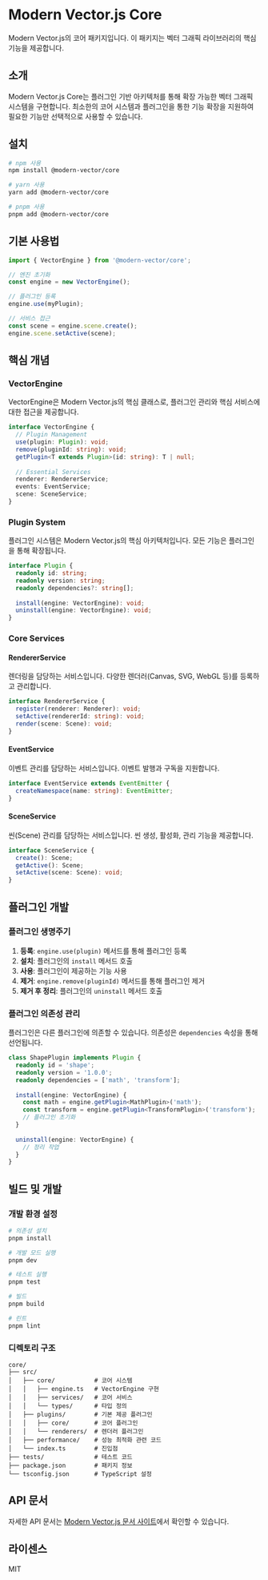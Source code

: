 # Modern Vector.js Core

Modern Vector.js의 코어 패키지입니다. 이 패키지는 벡터 그래픽 라이브러리의 핵심 기능을 제공합니다.

## 소개

Modern Vector.js Core는 플러그인 기반 아키텍처를 통해 확장 가능한 벡터 그래픽 시스템을 구현합니다. 최소한의 코어 시스템과 플러그인을 통한 기능 확장을 지원하여 필요한 기능만 선택적으로 사용할 수 있습니다.

## 설치

```bash
# npm 사용
npm install @modern-vector/core

# yarn 사용
yarn add @modern-vector/core

# pnpm 사용
pnpm add @modern-vector/core
```

## 기본 사용법

```typescript
import { VectorEngine } from '@modern-vector/core';

// 엔진 초기화
const engine = new VectorEngine();

// 플러그인 등록
engine.use(myPlugin);

// 서비스 접근
const scene = engine.scene.create();
engine.scene.setActive(scene);
```

## 핵심 개념

### VectorEngine

VectorEngine은 Modern Vector.js의 핵심 클래스로, 플러그인 관리와 핵심 서비스에 대한 접근을 제공합니다.

```typescript
interface VectorEngine {
  // Plugin Management
  use(plugin: Plugin): void;
  remove(pluginId: string): void;
  getPlugin<T extends Plugin>(id: string): T | null;
  
  // Essential Services
  renderer: RendererService;
  events: EventService;
  scene: SceneService;
}
```

### Plugin System

플러그인 시스템은 Modern Vector.js의 핵심 아키텍처입니다. 모든 기능은 플러그인을 통해 확장됩니다.

```typescript
interface Plugin {
  readonly id: string;
  readonly version: string;
  readonly dependencies?: string[];
  
  install(engine: VectorEngine): void;
  uninstall(engine: VectorEngine): void;
}
```

### Core Services

#### RendererService

렌더링을 담당하는 서비스입니다. 다양한 렌더러(Canvas, SVG, WebGL 등)를 등록하고 관리합니다.

```typescript
interface RendererService {
  register(renderer: Renderer): void;
  setActive(rendererId: string): void;
  render(scene: Scene): void;
}
```

#### EventService

이벤트 관리를 담당하는 서비스입니다. 이벤트 발행과 구독을 지원합니다.

```typescript
interface EventService extends EventEmitter {
  createNamespace(name: string): EventEmitter;
}
```

#### SceneService

씬(Scene) 관리를 담당하는 서비스입니다. 씬 생성, 활성화, 관리 기능을 제공합니다.

```typescript
interface SceneService {
  create(): Scene;
  getActive(): Scene;
  setActive(scene: Scene): void;
}
```

## 플러그인 개발

### 플러그인 생명주기

1. **등록**: `engine.use(plugin)` 메서드를 통해 플러그인 등록
2. **설치**: 플러그인의 `install` 메서드 호출
3. **사용**: 플러그인이 제공하는 기능 사용
4. **제거**: `engine.remove(pluginId)` 메서드를 통해 플러그인 제거
5. **제거 후 정리**: 플러그인의 `uninstall` 메서드 호출

### 플러그인 의존성 관리

플러그인은 다른 플러그인에 의존할 수 있습니다. 의존성은 `dependencies` 속성을 통해 선언됩니다.

```typescript
class ShapePlugin implements Plugin {
  readonly id = 'shape';
  readonly version = '1.0.0';
  readonly dependencies = ['math', 'transform'];
  
  install(engine: VectorEngine) {
    const math = engine.getPlugin<MathPlugin>('math');
    const transform = engine.getPlugin<TransformPlugin>('transform');
    // 플러그인 초기화
  }
  
  uninstall(engine: VectorEngine) {
    // 정리 작업
  }
}
```

## 빌드 및 개발

### 개발 환경 설정

```bash
# 의존성 설치
pnpm install

# 개발 모드 실행
pnpm dev

# 테스트 실행
pnpm test

# 빌드
pnpm build

# 린트
pnpm lint
```

### 디렉토리 구조

```
core/
├── src/
│   ├── core/           # 코어 시스템
│   │   ├── engine.ts   # VectorEngine 구현
│   │   ├── services/   # 코어 서비스
│   │   └── types/      # 타입 정의
│   ├── plugins/        # 기본 제공 플러그인
│   │   ├── core/       # 코어 플러그인
│   │   └── renderers/  # 렌더러 플러그인
│   ├── performance/    # 성능 최적화 관련 코드
│   └── index.ts        # 진입점
├── tests/              # 테스트 코드
├── package.json        # 패키지 정보
└── tsconfig.json       # TypeScript 설정
```

## API 문서

자세한 API 문서는 [Modern Vector.js 문서 사이트](https://github.com/username/modern-vector.js)에서 확인할 수 있습니다.

## 라이센스

MIT 